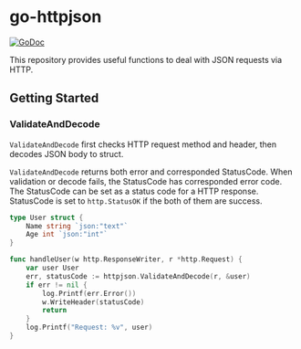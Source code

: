 # go-httpjson

[![GoDoc](https://godoc.org/github.com/noriyukipy/go-httpjson?status.svg)](https://godoc.org/github.com/noriyukipy/go-httpjson)

This repository provides useful functions to deal with JSON requests via HTTP.

## Getting Started

### ValidateAndDecode

`ValidateAndDecode` first checks HTTP request method and header, then decodes JSON body to struct.

`ValidateAndDecode` returns both error and corresponded StatusCode.
When validation or decode fails, the StatusCode has corresponded error code.
The StatusCode can be set as a status code for a HTTP response.
StatusCode is set to `http.StatusOK` if the both of them are success.

```go
type User struct {
	Name string `json:"text"`
	Age int `json:"int"`
}

func handleUser(w http.ResponseWriter, r *http.Request) {
	var user User
	err, statusCode := httpjson.ValidateAndDecode(r, &user)
	if err != nil {
		log.Printf(err.Error())
		w.WriteHeader(statusCode)
		return
	}
	log.Printf("Request: %v", user)
}
```

